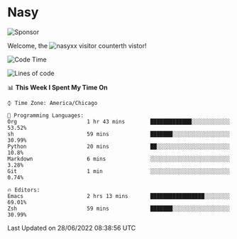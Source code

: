# Nasy

<!--
<p align="center">
<img height="200" src="https://github-readme-stats.vercel.app/api?username=nasyxx&count_private=true&show_icons=true&theme=dracula&include_all_commits=true"/>
<img height="200" src="https://github-readme-stats.vercel.app/api/top-langs/?username=nasyxx&theme=dracula&hide=html,jupyter+notebook&count_private=true&show_icons=true"/>
</p>

  
----------------
-->

![Sponsor](https://img.shields.io/static/v1.svg?label=Sponsor&message=%E2%9D%A4&logo=GitHub&style=flat&color=pink)
 
Welcome, the ![nasyxx visitor counter](https://count.getloli.com/get/@nasyxx?theme=rule34)th vistor!
 
<!--START_SECTION:waka-->
![Code Time](http://img.shields.io/badge/Code%20Time-2%2C495%20hrs%2015%20mins-blue)

![Lines of code](https://img.shields.io/badge/From%20Hello%20World%20I%27ve%20Written-5%20Million%20lines%20of%20code-blue)

📊 **This Week I Spent My Time On** 

```text
⌚︎ Time Zone: America/Chicago

💬 Programming Languages: 
Org                      1 hr 43 mins        █████████████░░░░░░░░░░░░   53.52% 
sh                       59 mins             ███████░░░░░░░░░░░░░░░░░░   30.99% 
Python                   20 mins             ██░░░░░░░░░░░░░░░░░░░░░░░   10.8% 
Markdown                 6 mins              ░░░░░░░░░░░░░░░░░░░░░░░░░   3.28% 
Git                      1 min               ░░░░░░░░░░░░░░░░░░░░░░░░░   0.74%

🔥 Editors: 
Emacs                    2 hrs 13 mins       █████████████████░░░░░░░░   69.01% 
Zsh                      59 mins             ███████░░░░░░░░░░░░░░░░░░   30.99%

```


 Last Updated on 28/06/2022 08:38:56 UTC
<!--END_SECTION:waka-->

<!-- ![visitors](https://visitor-badge.laobi.icu/badge?page_id=nasyxx.nasyxx) -->
